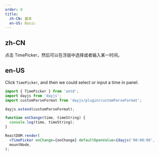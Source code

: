 ```yaml
---
order: 0
title:
  zh-CN: 基本
  en-US: Basic
---
```


## zh-CN

点击 TimePicker，然后可以在浮层中选择或者输入某一时间。

## en-US

Click `TimePicker`, and then we could select or input a time in panel.

```jsx
import { TimePicker } from 'antd';
import dayjs from 'dayjs';
import customParseFormat from 'dayjs/plugin/customParseFormat';

dayjs.extend(customParseFormat);

function onChange(time, timeString) {
  console.log(time, timeString);
}

ReactDOM.render(
  <TimePicker onChange={onChange} defaultOpenValue={dayjs('00:00:00', 'HH:mm:ss')} />,
  mountNode,
);
```
